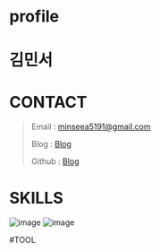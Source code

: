 # profile



# 김민서

# CONTACT
> Email : <minseea5191@gmail.com>
> 
> Blog : [Blog](https://just-process.tistory.com/, "MYBolg")
> 
> Github : [Blog](https://github.com/minseoya, "Github!1")






# SKILLS
![image](https://user-images.githubusercontent.com/119482288/232360081-b2186490-865c-4276-8459-9820f24d852c.png)
![image](https://user-images.githubusercontent.com/119482288/232360098-b8090b13-96e2-4c91-b786-29cb2549629c.png)


#TOOL








